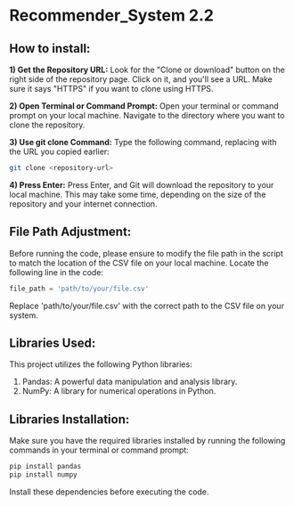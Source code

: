 # Recommender_System 2.2
## **How to install:**

**1) Get the Repository URL:**
Look for the "Clone or download" button on the right side of the repository page. Click on it, and you'll see a URL. Make sure it says "HTTPS" if you want to clone using HTTPS.

**2) Open Terminal or Command Prompt:**
Open your terminal or command prompt on your local machine. Navigate to the directory where you want to clone the repository.

**3) Use git clone Command:**
Type the following command, replacing <repository-url> with the URL you copied earlier:

```bash
git clone <repository-url>
```

**4) Press Enter:**
Press Enter, and Git will download the repository to your local machine. This may take some time, depending on the size of the repository and your internet connection.

## **File Path Adjustment:**
Before running the code, please ensure to modify the file path in the script to match the location of the CSV file on your local machine. Locate the following line in the code:

```python
file_path = 'path/to/your/file.csv'
```
Replace 'path/to/your/file.csv' with the correct path to the CSV file on your system.

## **Libraries Used:**
This project utilizes the following Python libraries:

1) Pandas: A powerful data manipulation and analysis library.
2) NumPy: A library for numerical operations in Python.

## **Libraries Installation:**
Make sure you have the required libraries installed by running the following commands in your terminal or command prompt:
```bash
pip install pandas
pip install numpy
```
Install these dependencies before executing the code.
